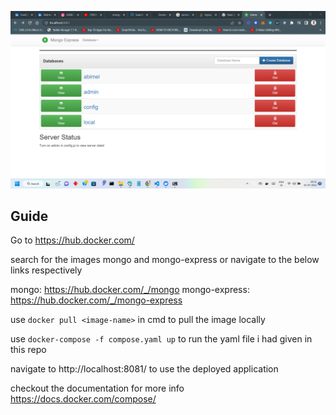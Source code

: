 ![image info](home.png)

## Guide

Go to https://hub.docker.com/

search for the images mongo and mongo-express or navigate to the below links respectively

mongo: https://hub.docker.com/_/mongo
mongo-express: https://hub.docker.com/_/mongo-express

use 
```docker pull <image-name>```
in cmd to pull the image locally

use 
```docker-compose -f compose.yaml up```
to run the yaml file i had given in this repo

navigate to http://localhost:8081/
to use the deployed application

checkout the documentation for more info
https://docs.docker.com/compose/






